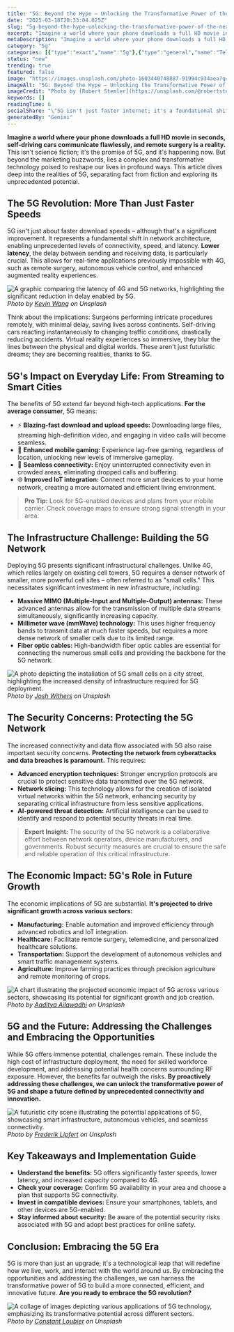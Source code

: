 ```yaml
---
title: "5G: Beyond the Hype – Unlocking the Transformative Power of the Next-Gen Network"
date: "2025-03-18T20:33:04.825Z"
slug: "5g-beyond-the-hype-unlocking-the-transformative-power-of-the-next-gen-network"
excerpt: "Imagine a world where your phone downloads a full HD movie in seconds, self-driving cars communicate flawlessly, and remote surgery is a reality.  This isn't science fiction; it's the promise of 5G, and it's happening now. But beyond the marketing buzzwords, lies a complex and transformative technology poised to reshape our lives in profound ways.  This article dives deep into the realities of 5G, separating fact from fiction and exploring its unprecedented potential."
metaDescription: "Imagine a world where your phone downloads a full HD movie in seconds, self-driving cars communicate flawlessly, and remote surgery is a reality.  This isn..."
category: "5g"
categories: [{"type":"exact","name":"5g"},{"type":"general","name":"Telecommunications"},{"type":"medium","name":"Wireless Networks"},{"type":"specific","name":"Network Infrastructure"},{"type":"niche","name":"Antenna Design"}]
status: "new"
trending: true
featured: false
image: "https://images.unsplash.com/photo-1603440748887-91994c934aea?q=85&w=1200&fit=max&fm=webp&auto=compress"
imageAlt: "5G: Beyond the Hype – Unlocking the Transformative Power of the Next-Gen Network"
imageCredit: "Photo by [Robert Stemler](https://unsplash.com/@robertstemler) on Unsplash"
keywords: []
readingTime: 6
socialShare: "\"5G isn't just faster internet; it's a foundational shift enabling remote surgery, self-driving cars, and a future previously confined to science fiction.\""
generatedBy: "Gemini"
---
```




**Imagine a world where your phone downloads a full HD movie in seconds, self-driving cars communicate flawlessly, and remote surgery is a reality.**  This isn't science fiction; it's the promise of 5G, and it's happening now. But beyond the marketing buzzwords, lies a complex and transformative technology poised to reshape our lives in profound ways.  This article dives deep into the realities of 5G, separating fact from fiction and exploring its unprecedented potential.

## The 5G Revolution: More Than Just Faster Speeds

5G isn't just about faster download speeds – although that's a significant improvement.  It represents a fundamental shift in network architecture, enabling unprecedented levels of connectivity, speed, and latency.  **Lower latency**, the delay between sending and receiving data, is particularly crucial.  This allows for real-time applications previously impossible with 4G, such as remote surgery, autonomous vehicle control, and enhanced augmented reality experiences.

![A graphic comparing the latency of 4G and 5G networks, highlighting the significant reduction in delay enabled by 5G.](https://images.unsplash.com/photo-1639885339994-59a8ffd15bdb?q=85&w=1200&fit=max&fm=webp&auto=compress)
*Photo by [Kevin Wang](https://unsplash.com/@kevin_w_) on Unsplash*

Think about the implications:  Surgeons performing intricate procedures remotely, with minimal delay, saving lives across continents.  Self-driving cars reacting instantaneously to changing traffic conditions, drastically reducing accidents.  Virtual reality experiences so immersive, they blur the lines between the physical and digital worlds.  These aren't just futuristic dreams; they are becoming realities, thanks to 5G.

## 5G's Impact on Everyday Life:  From Streaming to Smart Cities

The benefits of 5G extend far beyond high-tech applications.  **For the average consumer**, 5G means:

* ⚡ **Blazing-fast download and upload speeds:** Downloading large files, streaming high-definition video, and engaging in video calls will become seamless.
* 🔑 **Enhanced mobile gaming:**  Experience lag-free gaming, regardless of location, unlocking new levels of immersive gameplay.
* 📱 **Seamless connectivity:**  Enjoy uninterrupted connectivity even in crowded areas, eliminating dropped calls and buffering.
* 🌐 **Improved IoT integration:**  Connect more smart devices to your home network, creating a more automated and efficient living environment.

> **Pro Tip:**  Look for 5G-enabled devices and plans from your mobile carrier. Check coverage maps to ensure strong signal strength in your area.

## The Infrastructure Challenge: Building the 5G Network

Deploying 5G presents significant infrastructural challenges.  Unlike 4G, which relies largely on existing cell towers, 5G requires a denser network of smaller, more powerful cell sites – often referred to as "small cells."  This necessitates significant investment in new infrastructure, including:

* **Massive MIMO (Multiple-Input and Multiple-Output) antennas:** These advanced antennas allow for the transmission of multiple data streams simultaneously, significantly increasing capacity.
* **Millimeter wave (mmWave) technology:**  This uses higher frequency bands to transmit data at much faster speeds, but requires a more dense network of smaller cells due to its limited range.
* **Fiber optic cables:**  High-bandwidth fiber optic cables are essential for connecting the numerous small cells and providing the backbone for the 5G network.

![A photo depicting the installation of 5G small cells on a city street, highlighting the increased density of infrastructure required for 5G deployment.](https://images.unsplash.com/photo-1681356382603-dc9d7b9ee0c8?q=85&w=1200&fit=max&fm=webp&auto=compress)
*Photo by [Josh Withers](https://unsplash.com/@joshwithers) on Unsplash*

## The Security Concerns: Protecting the 5G Network

The increased connectivity and data flow associated with 5G also raise important security concerns.  **Protecting the network from cyberattacks and data breaches is paramount.** This requires:

* **Advanced encryption techniques:**  Stronger encryption protocols are crucial to protect sensitive data transmitted over the 5G network.
* **Network slicing:**  This technology allows for the creation of isolated virtual networks within the 5G network, enhancing security by separating critical infrastructure from less sensitive applications.
* **AI-powered threat detection:**  Artificial intelligence can be used to identify and respond to potential security threats in real time.

> **Expert Insight:**  The security of the 5G network is a collaborative effort between network operators, device manufacturers, and governments.  Robust security measures are crucial to ensure the safe and reliable operation of this critical infrastructure.

## The Economic Impact: 5G's Role in Future Growth

The economic implications of 5G are substantial.  **It's projected to drive significant growth across various sectors:**

* **Manufacturing:**  Enable automation and improved efficiency through advanced robotics and IoT integration.
* **Healthcare:**  Facilitate remote surgery, telemedicine, and personalized healthcare solutions.
* **Transportation:**  Support the development of autonomous vehicles and smart traffic management systems.
* **Agriculture:**  Improve farming practices through precision agriculture and remote monitoring of crops.

![A chart illustrating the projected economic impact of 5G across various sectors, showcasing its potential for significant growth and job creation.](https://images.unsplash.com/photo-1603513722284-1125b0b0a4bb?q=85&w=1200&fit=max&fm=webp&auto=compress)
*Photo by [Aaditya Ailawadhi](https://unsplash.com/@tekgeekhd) on Unsplash*

## 5G and the Future:  Addressing the Challenges and Embracing the Opportunities

While 5G offers immense potential, challenges remain.  These include the high cost of infrastructure deployment, the need for skilled workforce development, and addressing potential health concerns surrounding RF exposure.  However, the benefits far outweigh the risks.  **By proactively addressing these challenges, we can unlock the transformative power of 5G and shape a future defined by unprecedented connectivity and innovation.**

![A futuristic city scene illustrating the potential applications of 5G, showcasing smart infrastructure, autonomous vehicles, and seamless connectivity.](https://images.unsplash.com/photo-1610034499386-e70758847b99?q=85&w=1200&fit=max&fm=webp&auto=compress)
*Photo by [Frederik Lipfert](https://unsplash.com/@frederikli) on Unsplash*

## Key Takeaways and Implementation Guide

* **Understand the benefits:**  5G offers significantly faster speeds, lower latency, and increased capacity compared to 4G.
* **Check your coverage:**  Confirm 5G availability in your area and choose a plan that supports 5G connectivity.
* **Invest in compatible devices:**  Ensure your smartphones, tablets, and other devices are 5G-enabled.
* **Stay informed about security:**  Be aware of the potential security risks associated with 5G and adopt best practices for online safety.

## Conclusion:  Embracing the 5G Era

5G is more than just an upgrade; it's a technological leap that will redefine how we live, work, and interact with the world around us.  By embracing the opportunities and addressing the challenges, we can harness the transformative power of 5G to build a more connected, efficient, and innovative future.  **Are you ready to embrace the 5G revolution?**

![A collage of images depicting various applications of 5G technology, emphasizing its transformative potential across different sectors.](https://images.unsplash.com/photo-1563230561-7987ddb9ca8f?q=85&w=1200&fit=max&fm=webp&auto=compress)
*Photo by [Constant Loubier](https://unsplash.com/@constant_lb) on Unsplash*


<div class="reading-progress-container">
  <div id="reading-progress" class="reading-progress"></div>
</div>
